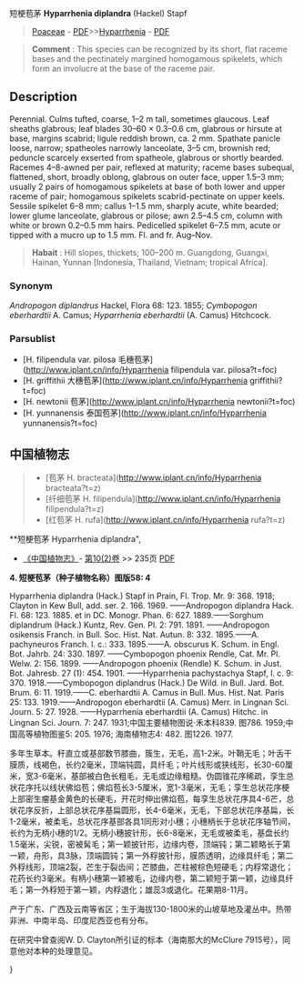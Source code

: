 短梗苞茅 **Hyparrhenia diplandra** (Hackel) Stapf

> [Poaceae](http://www.iplant.cn/info/Poaceae?t=foc) - [PDF](http://www.iplant.cn/foc/pdf/Poaceae.pdf)>>[Hyparrhenia](http://www.iplant.cn/info/Hyparrhenia?t=foc) - [PDF](http://www.iplant.cn/foc/pdf/Hyparrhenia.pdf)


> **Comment** : 
> This species can be recognized by its short, flat raceme bases and the pectinately margined homogamous spikelets, which form an involucre at the base of the raceme pair.

## Description

Perennial. Culms tufted, coarse, 1–2 m tall, sometimes glaucous. Leaf sheaths glabrous; leaf blades 30–60 × 0.3–0.6 cm, glabrous or hirsute at base, margins scabrid; ligule reddish brown, ca. 2 mm. Spathate panicle loose, narrow; spatheoles narrowly lanceolate, 3–5 cm, brownish red; peduncle scarcely exserted from spatheole, glabrous or shortly bearded. Racemes 4–8-awned per pair, reflexed at maturity; raceme bases subequal, flattened, short, broadly oblong, glabrous on outer face, upper 1.5–3 mm; usually 2 pairs of homogamous spikelets at base of both lower and upper raceme of pair; homogamous spikelets scabrid-pectinate on upper keels. Sessile spikelet 6–8 mm; callus 1–1.5 mm, sharply acute, white bearded; lower glume lanceolate, glabrous or pilose; awn 2.5–4.5 cm, column with white or brown 0.2–0.5 mm hairs. Pedicelled spikelet 6–7.5 mm, acute or tipped with a mucro up to 1.5 mm. Fl. and fr. Aug–Nov.


> **Habait** : 
> Hill slopes, thickets; 100–200 m. Guangdong, Guangxi, Hainan, Yunnan [Indonesia, Thailand, Vietnam; tropical Africa].

### Synonym
*Andropogon diplandrus* Hackel, Flora 68: 123. 1855; *Cymbopogon eberhardtii* A. Camus; *Hyparrhenia eberhardtii* (A. Camus) Hitchcock.



### Parsublist

* [H.  filipendula var. pilosa  毛穗苞茅](http://www.iplant.cn/info/Hyparrhenia filipendula var. pilosa?t=foc)
* [H.  griffithii  大穗苞茅](http://www.iplant.cn/info/Hyparrhenia griffithii?t=foc)
* [H.  newtonii  苞茅](http://www.iplant.cn/info/Hyparrhenia newtonii?t=foc)
* [H.  yunnanensis  泰国苞茅](http://www.iplant.cn/info/Hyparrhenia yunnanensis?t=foc)

## 中国植物志

> * [苞茅  H.  bracteata](http://www.iplant.cn/info/Hyparrhenia bracteata?t=z)
> * [纤细苞茅  H.  filipendula](http://www.iplant.cn/info/Hyparrhenia filipendula?t=z)
> * [红苞茅  H.  rufa](http://www.iplant.cn/info/Hyparrhenia rufa?t=z)


**短梗苞茅 Hyparrhenia diplandra",



* [《中国植物志》](http://www.iplant.cn/frps)- [第10(2)卷](http://www.iplant.cn/frps/vol/10(2)) >> 235页 [PDF](http://www.iplant.cn/frps/pdf/10(2)/235.pdf)


**4. 短梗苞茅（种子植物名称）图版58: 4**

Hyparrhenia diplandra (Hack.) Stapf in Prain, Fl. Trop. Mr. 9: 368. 1918; Clayton in Kew Bull, add. ser. 2. 166. 1969. ——Andropogon diplandra Hack. Fl. 68: 123. 1885. et in DC. Monogr. Phan. 6: 627. 1889.——Sorghum diplandrum (Hack.) Kuntz, Rev. Gen. Pl. 2: 791. 1891. ——Andropogon osikensis Franch. in Bull. Soc. Hist. Nat. Autun. 8: 332. 1895.——A. pachyneuros Franch. l. c.: 333. 1895.——A. obscurus K. Schum. in Engl. Bot. Jahrb. 24: 330. 1897. ——Cymbopogon phoenix Rendle, Cat. Mr. Pl. Welw. 2: 156. 1899. ——Andropogon phoenix (Rendle) K. Schum. in Just. Bot. Jahresb. 27 (1): 454. 1901. ——Hyparrhenia pachystachya Stapf, l. c. 9: 370. 1918.——Cymbopogon diplandrus (Hack.) De Wild. in Bull. Jard. Bot. Brum. 6: 11. 1919.——C. eberhardtii A. Camus in Bull. Mus. Hist. Nat. Paris 25: 133. 1919.——Andropogon eberhardtii (A. Camus) Merr. in Lingnan Sci. Journ. 5: 27. 1928. ——Hyparrhenia eberhardtii (A. Camus) Hitchc. in Lingnan Sci. Journ. 7: 247. 1931;中国主要植物图说·禾本科839. 图786. 1959;中国高等植物图鉴5: 205. 1976; 海南植物志4: 482. 图1226. 1977.

多年生草本。秆直立或基部数节膝曲，簇生，无毛，高1-2米。叶鞘无毛；叶舌干膜质，线褐色，长约2毫米，顶端钝圆，具纤毛；叶片线形或狭线形，长30-60厘米，宽3-6毫米，基部被白色长粗毛，无毛或边缘粗糙。伪圆锥花序稀疏，孪生总状花序托以线状佛焰苞；佛焰苞长3-5厘米，宽1-3毫米，无毛；孪生总状花序梗上部密生瘤基金黄色的长硬毛，开花时伸出佛焰苞，每孪生总状花序具4-6芒，总状花序反折，上部总状花序基扁圆形，长4-6毫米，无毛，下部总状花序基扁，长1-2毫米，被柔毛，总状花序基部各具1同形对小穗；小穗柄长于总状花序轴节间，长约为无柄小穗的1/2。无柄小穗披针形，长6-8毫米，无毛或被柔毛，基盘长约1.5毫米，尖锐，密被髯毛；第一颖披针形，边缘内卷，顶端钝；第二颖略长于第一颖，舟形，具3脉，顶端圆钝；第一外稃披针形，膜质透明，边缘具纤毛；第二外稃线形，顶端2裂，芒生于裂齿间；芒膝曲，芒柱被棕色短硬毛；内稃常退化；花药长约3毫米。有柄小穗第一颖被毛，边缘内卷，第二颖短于第一颖，边缘具纤毛；第一外稃短于第一颖，内稃退化；雄蕊3或退化。花果期8-11月。

产于广东、广西及云南等省区；生于海拔130-1800米的山坡草地及灌丛中。热带非洲、中南半岛、印度尼西亚也有分布。

在研究中曾查阅W. D. Clayton所引证的标本（海南那大的McClure 7915号），同意他对本种的处理意见。



}